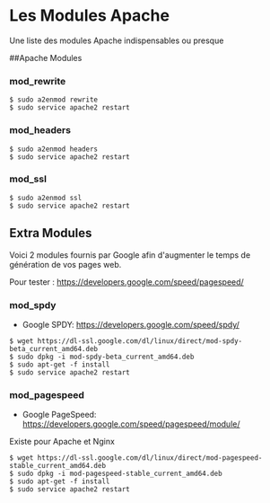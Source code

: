 # Les Modules Apache


Une liste des modules Apache indispensables ou presque

##Apache Modules


### mod_rewrite

```
$ sudo a2enmod rewrite
$ sudo service apache2 restart

```

### mod_headers

```
$ sudo a2enmod headers
$ sudo service apache2 restart

```

### mod_ssl

```
$ sudo a2enmod ssl
$ sudo service apache2 restart

```





## Extra Modules

Voici 2 modules fournis par Google afin d'augmenter le temps de génération de vos pages web.

Pour tester : https://developers.google.com/speed/pagespeed/



### mod_spdy
* Google SPDY: https://developers.google.com/speed/spdy/


```
$ wget https://dl-ssl.google.com/dl/linux/direct/mod-spdy-beta_current_amd64.deb
$ sudo dpkg -i mod-spdy-beta_current_amd64.deb 
$ sudo apt-get -f install
$ sudo service apache2 restart

```


### mod_pagespeed
* Google PageSpeed: https://developers.google.com/speed/pagespeed/module/

Existe pour Apache et Nginx

```
$ wget https://dl-ssl.google.com/dl/linux/direct/mod-pagespeed-stable_current_amd64.deb
$ sudo dpkg -i mod-pagespeed-stable_current_amd64.deb 
$ sudo apt-get -f install
$ sudo service apache2 restart

```


